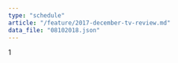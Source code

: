 ```yaml
---
type: "schedule"
article: "/feature/2017-december-tv-review.md"
data_file: "08102018.json"
---
```


1